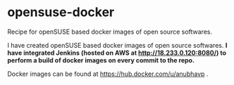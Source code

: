 # opensuse-docker
Recipe for openSUSE based docker images of open source softwares.

I have created openSUSE based docker images of open source softwares. **I have integrated Jenkins (hosted on AWS at http://18.233.0.120:8080/) to perform a build of docker images on every commit to the repo.**

Docker images can be found at https://hub.docker.com/u/anubhavp .
